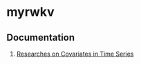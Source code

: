 # myrwkv

## Documentation

1. [Researches on Covariates in Time Series](./doc/00-about-covariates.md)

